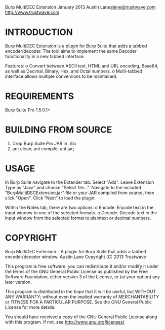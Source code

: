 Burp MultiDEC Extension
January 2013
Austin Lane<alane@trustwave.com>
http://www.trustwave.com

INTRODUCTION
============

Burp MultiDEC Extension is a plugin for Burp Suite that adds a tabbed 
encoder/decoder. The tool aims to implement the same Decoder functionality in 
a new tabbed interface.

Features:
o Convert between ASCII text, HTML and URL encoding, Base64, as well as 
Decimal, Binary, Hex, and Octal numbers.
o Multi-tabbed interface allows multiple conversions to be maintained.

REQUIREMENTS
============

Burp Suite Pro 1.5.0.1+

BUILDING FROM SOURCE
====================

1. Drop Burp Suite Pro JAR in ./lib
2. ant clean; ant compile; ant jar;

USAGE
=====

In Burp Suite navigate to the Extender tab. 
Select "Add".
Leave Extension Type as "Java" and choose "Select file…".
Navigate to the included "BurpMultiDECExtension.jar" file or your JAR compiled 
from source, then click "Open".
Click "Next" to load the plugin. 

Within the Notes tab, there are two options:
o Encode: Encode text in the input window to one of the selected formats.
o Decode: Decode text in the input window from the selected format to plaintext
or decimal numbers.

COPYRIGHT
=========

Burp MultiDEC Extension - A plugin for Burp Suite that adds a tabbed 
encoder/decoder window.
Austin Lane
Copyright (C) 2013 Trustwave
 
This program is free software: you can redistribute it and/or modify
it under the terms of the GNU General Public License as published by
the Free Software Foundation, either version 3 of the License, or
(at your option) any later version.

This program is distributed in the hope that it will be useful,
but WITHOUT ANY WARRANTY; without even the implied warranty of
MERCHANTABILITY or FITNESS FOR A PARTICULAR PURPOSE.  See the
GNU General Public License for more details.
 
You should have received a copy of the GNU General Public License
along with this program.  If not, see <http://www.gnu.org/licenses/>
